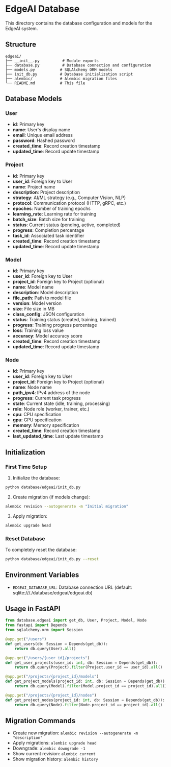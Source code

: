 # EdgeAI Database

This directory contains the database configuration and models for the EdgeAI system.

## Structure

```
edgeai/
├── __init__.py          # Module exports
├── database.py          # Database connection and configuration
├── models.py           # SQLAlchemy ORM models
├── init_db.py          # Database initialization script
├── alembic/            # Alembic migration files
└── README.md           # This file
```

## Database Models

### User
- **id**: Primary key
- **name**: User's display name
- **email**: Unique email address
- **password**: Hashed password
- **created_time**: Record creation timestamp
- **updated_time**: Record update timestamp

### Project
- **id**: Primary key
- **user_id**: Foreign key to User
- **name**: Project name
- **description**: Project description
- **strategy**: AI/ML strategy (e.g., Computer Vision, NLP)
- **protocol**: Communication protocol (HTTP, gRPC, etc.)
- **epoches**: Number of training epochs
- **learning_rate**: Learning rate for training
- **batch_size**: Batch size for training
- **status**: Current status (pending, active, completed)
- **progress**: Completion percentage
- **task_id**: Associated task identifier
- **created_time**: Record creation timestamp
- **updated_time**: Record update timestamp

### Model
- **id**: Primary key
- **user_id**: Foreign key to User
- **project_id**: Foreign key to Project (optional)
- **name**: Model name
- **description**: Model description
- **file_path**: Path to model file
- **version**: Model version
- **size**: File size in MB
- **class_config**: JSON configuration
- **status**: Training status (created, training, trained)
- **progress**: Training progress percentage
- **loss**: Training loss value
- **accuracy**: Model accuracy score
- **created_time**: Record creation timestamp
- **updated_time**: Record update timestamp

### Node
- **id**: Primary key
- **user_id**: Foreign key to User
- **project_id**: Foreign key to Project (optional)
- **name**: Node name
- **path_ipv4**: IPv4 address of the node
- **progress**: Current task progress
- **state**: Current state (idle, training, processing)
- **role**: Node role (worker, trainer, etc.)
- **cpu**: CPU specification
- **gpu**: GPU specification
- **memory**: Memory specification
- **created_time**: Record creation timestamp
- **last_updated_time**: Last update timestamp

## Initialization

### First Time Setup

1. Initialize the database:
```bash
python database/edgeai/init_db.py
```

2. Create migration (if models change):
```bash
alembic revision --autogenerate -m "Initial migration"
```

3. Apply migration:
```bash
alembic upgrade head
```

### Reset Database

To completely reset the database:
```bash
python database/edgeai/init_db.py --reset
```

## Environment Variables

- `EDGEAI_DATABASE_URL`: Database connection URL (default: sqlite:///./database/edgeai/edgeai.db)

## Usage in FastAPI

```python
from database.edgeai import get_db, User, Project, Model, Node
from fastapi import Depends
from sqlalchemy.orm import Session

@app.get("/users")
def get_users(db: Session = Depends(get_db)):
    return db.query(User).all()

@app.get("/users/{user_id}/projects")
def get_user_projects(user_id: int, db: Session = Depends(get_db)):
    return db.query(Project).filter(Project.user_id == user_id).all()

@app.get("/projects/{project_id}/models")
def get_project_models(project_id: int, db: Session = Depends(get_db)):
    return db.query(Model).filter(Model.project_id == project_id).all()

@app.get("/projects/{project_id}/nodes")
def get_project_nodes(project_id: int, db: Session = Depends(get_db)):
    return db.query(Node).filter(Node.project_id == project_id).all()
```

## Migration Commands

- Create new migration: `alembic revision --autogenerate -m "description"`
- Apply migrations: `alembic upgrade head`
- Downgrade: `alembic downgrade -1`
- Show current revision: `alembic current`
- Show migration history: `alembic history`